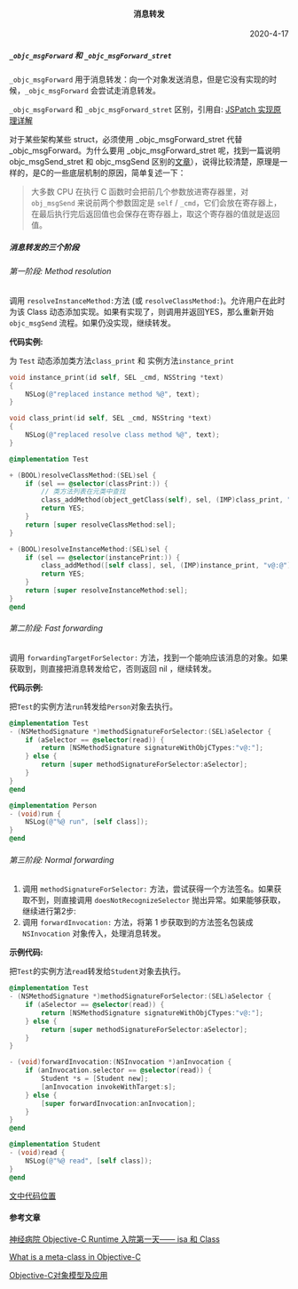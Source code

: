 #### <p align="center">消息转发

<p align="right">2020-4-17</p>



##### `_objc_msgForward` 和 `_objc_msgForward_stret`

`_objc_msgForward` 用于消息转发：向一个对象发送消息，但是它没有实现的时候，`_objc_msgForward` 会尝试走消息转发。

`_objc_msgForward` 和 `_objc_msgForward_stret` 区别，引用自: [JSPatch 实现原理详解](http://blog.cnbang.net/tech/2855/)

对于某些架构某些 struct，必须使用 _objc_msgForward_stret 代替 _objc_msgForward。为什么要用 _objc_msgForward_stret 呢，找到一篇说明 objc_msgSend_stret 和 objc_msgSend 区别的[文章](http://sealiesoftware.com/blog/archive/2008/10/30/objc_explain_objc_msgSend_stret.html)），说得比较清楚，原理是一样的，是C的一些底层机制的原因，简单复述一下：

> 大多数 CPU 在执行 C 函数时会把前几个参数放进寄存器里，对 `obj_msgSend` 来说前两个参数固定是 `self` / `_cmd`，它们会放在寄存器上，在最后执行完后返回值也会保存在寄存器上，取这个寄存器的值就是返回值。



##### 消息转发的三个阶段

###### 第一阶段: Method resolution

调用 `resolveInstanceMethod:`方法 (或 `resolveClassMethod:`)。允许用户在此时为该 Class 动态添加实现。如果有实现了，则调用并返回YES，那么重新开始 `objc_msgSend` 流程。如果仍没实现，继续转发。

**代码实例:** 

为 `Test` 动态添加类方法`class_print` 和 实例方法`instance_print`

```objective-c
void instance_print(id self, SEL _cmd, NSString *text)
{
    NSLog(@"replaced instance method %@", text);
}

void class_print(id self, SEL _cmd, NSString *text)
{
    NSLog(@"replaced resolve class method %@", text);
}

@implementation Test

+ (BOOL)resolveClassMethod:(SEL)sel {
    if (sel == @selector(classPrint:)) {
        // 类方法列表在元类中查找
        class_addMethod(object_getClass(self), sel, (IMP)class_print, "v@:@");
        return YES;
    }
    return [super resolveClassMethod:sel];
}

+ (BOOL)resolveInstanceMethod:(SEL)sel {
    if (sel == @selector(instancePrint:)) {
        class_addMethod([self class], sel, (IMP)instance_print, "v@:@");
        return YES;
    }
    return [super resolveInstanceMethod:sel];
}
@end
```



###### 第二阶段: Fast forwarding

调用 `forwardingTargetForSelector:` 方法，找到一个能响应该消息的对象。如果获取到，则直接把消息转发给它，否则返回 nil ，继续转发。

**代码示例:** 

把`Test`的实例方法`run`转发给`Person`对象去执行。

```objective-c
@implementation Test
- (NSMethodSignature *)methodSignatureForSelector:(SEL)aSelector {
    if (aSelector == @selector(read)) {
        return [NSMethodSignature signatureWithObjCTypes:"v@:"];
    } else {
        return [super methodSignatureForSelector:aSelector];
    }
}
@end

@implementation Person
- (void)run {
    NSLog(@"%@ run", [self class]);
}
@end
```



###### 第三阶段: Normal forwarding

1. 调用 `methodSignatureForSelector:` 方法，尝试获得一个方法签名。如果获取不到，则直接调用 `doesNotRecognizeSelector` 抛出异常。如果能够获取，继续进行第2步:
2. 调用 `forwardInvocation:` 方法，将第 1 步获取到的方法签名包装成`NSInvocation`  对象传入，处理消息转发。

**示例代码:** 

把`Test`的实例方法`read`转发给`Student`对象去执行。

```objective-c
@implementation Test
- (NSMethodSignature *)methodSignatureForSelector:(SEL)aSelector {
    if (aSelector == @selector(read)) {
        return [NSMethodSignature signatureWithObjCTypes:"v@:"];
    } else {
        return [super methodSignatureForSelector:aSelector];
    }
}

- (void)forwardInvocation:(NSInvocation *)anInvocation {
    if (anInvocation.selector == @selector(read)) {
        Student *s = [Student new];
        [anInvocation invokeWithTarget:s];
    } else {
        [super forwardInvocation:anInvocation];
    }
}
@end

@implementation Student
- (void)read {
    NSLog(@"%@ read", [self class]);
}
@end
```



[文中代码位置](https://github.com/chenxi141017/demo/blob/master/iOS/runtime/method_forward/method_forward/main.m)



#### 参考文章

[神经病院 Objective-C Runtime 入院第一天—— isa 和 Class](https://halfrost.com/objc_runtime_isa_class/)

[What is a meta-class in Objective-C](http://www.cocoawithlove.com/2010/01/what-is-meta-class-in-objective-c.html)

[Objective-C对象模型及应用](https://blog.devtang.com/2013/10/15/objective-c-object-model/)

